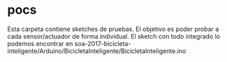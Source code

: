 # pocs
Esta carpeta contiene sketches de pruebas. El objetivo es poder probar a cada sensor/actuador de forma individual. El sketch con todo integrado lo podemos encontrar en soa-2017-bicicleta-inteligente/Arduino/BicicletaInteligente/BicicletaInteligente.ino
